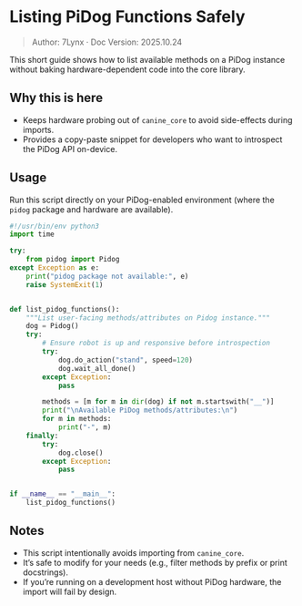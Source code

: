# Listing PiDog Functions Safely
> Author: 7Lynx · Doc Version: 2025.10.24

This short guide shows how to list available methods on a PiDog instance without baking hardware-dependent code into the core library.

## Why this is here

- Keeps hardware probing out of `canine_core` to avoid side-effects during imports.
- Provides a copy-paste snippet for developers who want to introspect the PiDog API on-device.

## Usage

Run this script directly on your PiDog-enabled environment (where the `pidog` package and hardware are available).

```python
#!/usr/bin/env python3
import time

try:
    from pidog import Pidog
except Exception as e:
    print("pidog package not available:", e)
    raise SystemExit(1)


def list_pidog_functions():
    """List user-facing methods/attributes on Pidog instance."""
    dog = Pidog()
    try:
        # Ensure robot is up and responsive before introspection
        try:
            dog.do_action("stand", speed=120)
            dog.wait_all_done()
        except Exception:
            pass

        methods = [m for m in dir(dog) if not m.startswith("__")]
        print("\nAvailable PiDog methods/attributes:\n")
        for m in methods:
            print("-", m)
    finally:
        try:
            dog.close()
        except Exception:
            pass


if __name__ == "__main__":
    list_pidog_functions()
```

## Notes

- This script intentionally avoids importing from `canine_core`.
- It’s safe to modify for your needs (e.g., filter methods by prefix or print docstrings).
- If you’re running on a development host without PiDog hardware, the import will fail by design.
